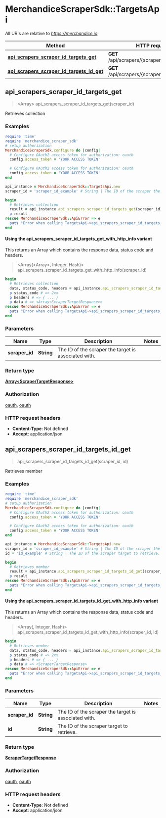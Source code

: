 # MerchandiceScraperSdk::TargetsApi

All URIs are relative to *https://merchandice.io*

| Method | HTTP request | Description |
| ------ | ------------ | ----------- |
| [**api_scrapers_scraper_id_targets_get**](TargetsApi.md#api_scrapers_scraper_id_targets_get) | **GET** /api/scrapers/{scraper_id}/targets | Retrieves collection |
| [**api_scrapers_scraper_id_targets_id_get**](TargetsApi.md#api_scrapers_scraper_id_targets_id_get) | **GET** /api/scrapers/{scraper_id}/targets/{id} | Retrieves member |


## api_scrapers_scraper_id_targets_get

> <Array<ScraperTargetResponse>> api_scrapers_scraper_id_targets_get(scraper_id)

Retrieves collection

### Examples

```ruby
require 'time'
require 'merchandice_scraper_sdk'
# setup authorization
MerchandiceScraperSdk.configure do |config|
  # Configure OAuth2 access token for authorization: oauth
  config.access_token = 'YOUR ACCESS TOKEN'

  # Configure OAuth2 access token for authorization: oauth
  config.access_token = 'YOUR ACCESS TOKEN'
end

api_instance = MerchandiceScraperSdk::TargetsApi.new
scraper_id = 'scraper_id_example' # String | The ID of the scraper the target is associated with.

begin
  # Retrieves collection
  result = api_instance.api_scrapers_scraper_id_targets_get(scraper_id)
  p result
rescue MerchandiceScraperSdk::ApiError => e
  puts "Error when calling TargetsApi->api_scrapers_scraper_id_targets_get: #{e}"
end
```

#### Using the api_scrapers_scraper_id_targets_get_with_http_info variant

This returns an Array which contains the response data, status code and headers.

> <Array(<Array<ScraperTargetResponse>>, Integer, Hash)> api_scrapers_scraper_id_targets_get_with_http_info(scraper_id)

```ruby
begin
  # Retrieves collection
  data, status_code, headers = api_instance.api_scrapers_scraper_id_targets_get_with_http_info(scraper_id)
  p status_code # => 2xx
  p headers # => { ... }
  p data # => <Array<ScraperTargetResponse>>
rescue MerchandiceScraperSdk::ApiError => e
  puts "Error when calling TargetsApi->api_scrapers_scraper_id_targets_get_with_http_info: #{e}"
end
```

### Parameters

| Name | Type | Description | Notes |
| ---- | ---- | ----------- | ----- |
| **scraper_id** | **String** | The ID of the scraper the target is associated with. |  |

### Return type

[**Array&lt;ScraperTargetResponse&gt;**](ScraperTargetResponse.md)

### Authorization

[oauth](../README.md#oauth), [oauth](../README.md#oauth)

### HTTP request headers

- **Content-Type**: Not defined
- **Accept**: application/json


## api_scrapers_scraper_id_targets_id_get

> <ScraperTargetResponse> api_scrapers_scraper_id_targets_id_get(scraper_id, id)

Retrieves member

### Examples

```ruby
require 'time'
require 'merchandice_scraper_sdk'
# setup authorization
MerchandiceScraperSdk.configure do |config|
  # Configure OAuth2 access token for authorization: oauth
  config.access_token = 'YOUR ACCESS TOKEN'

  # Configure OAuth2 access token for authorization: oauth
  config.access_token = 'YOUR ACCESS TOKEN'
end

api_instance = MerchandiceScraperSdk::TargetsApi.new
scraper_id = 'scraper_id_example' # String | The ID of the scraper the target is associated with.
id = 'id_example' # String | The ID of the scraper target to retrieve.

begin
  # Retrieves member
  result = api_instance.api_scrapers_scraper_id_targets_id_get(scraper_id, id)
  p result
rescue MerchandiceScraperSdk::ApiError => e
  puts "Error when calling TargetsApi->api_scrapers_scraper_id_targets_id_get: #{e}"
end
```

#### Using the api_scrapers_scraper_id_targets_id_get_with_http_info variant

This returns an Array which contains the response data, status code and headers.

> <Array(<ScraperTargetResponse>, Integer, Hash)> api_scrapers_scraper_id_targets_id_get_with_http_info(scraper_id, id)

```ruby
begin
  # Retrieves member
  data, status_code, headers = api_instance.api_scrapers_scraper_id_targets_id_get_with_http_info(scraper_id, id)
  p status_code # => 2xx
  p headers # => { ... }
  p data # => <ScraperTargetResponse>
rescue MerchandiceScraperSdk::ApiError => e
  puts "Error when calling TargetsApi->api_scrapers_scraper_id_targets_id_get_with_http_info: #{e}"
end
```

### Parameters

| Name | Type | Description | Notes |
| ---- | ---- | ----------- | ----- |
| **scraper_id** | **String** | The ID of the scraper the target is associated with. |  |
| **id** | **String** | The ID of the scraper target to retrieve. |  |

### Return type

[**ScraperTargetResponse**](ScraperTargetResponse.md)

### Authorization

[oauth](../README.md#oauth), [oauth](../README.md#oauth)

### HTTP request headers

- **Content-Type**: Not defined
- **Accept**: application/json

